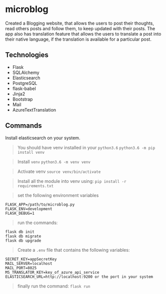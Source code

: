 # microblog
Created a Blogging website, that allows the users to post their thoughts, read others posts and follow them, to keep updated with their posts. The app also has translation feature that allows the users to translate a post into their native language, if the translation is available for a particular post.

## Technologies
- Flask
- SQLAlchemy
- Elasticsearch
- PostgreSQL
- flask-babel
- Jinja2
- Bootstrap
- Mail
- AzureTextTranslation

## Commands
Install elasticsearch on your system.

> You should have venv installed in your `python3.6` 
`python3.6 -m pip install venv`

> Install `venv` 
`python3.6 -m venv venv`

> Activate venv
`source venv/bin/activate`

> Install all the module into venv using:
`pip install -r requirements.txt`

> set the following environment variables
```
FLASK_APP=/path/to/microblog.py
FLASK_ENV=development
FLASK_DEBUG=1
```

> run the commands:
```
flask db init
flask db migrate
flask db upgrade
```

> Create a `.env` file that contains the following variables:
```
SECRET_KEY=appSecretKey
MAIL_SERVER=localhost
MAIL_PORT=8025
MS_TRANSLATOR_KEY=key_of_azure_api_service
ELASTICSEARCH_URL=http://localhost:9200 or the port in your system
```

> finally run the command:
`flask run`




